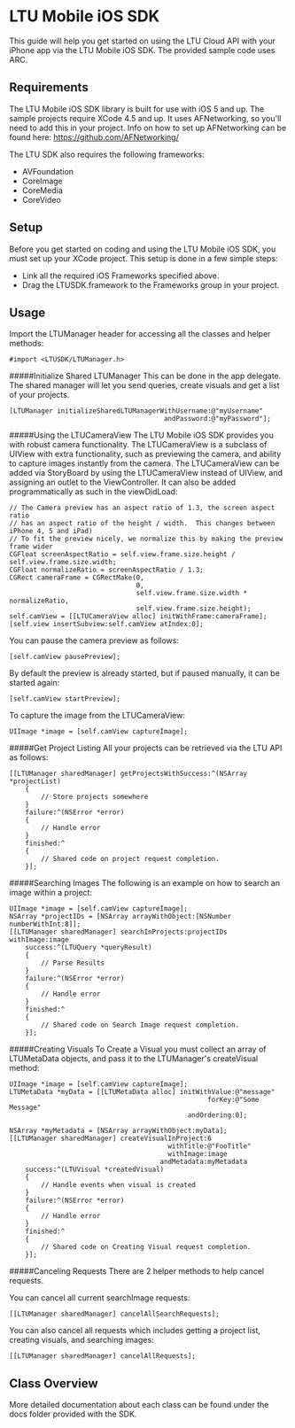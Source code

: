 LTU Mobile iOS SDK
==================

This guide will help you get started on using the LTU Cloud API with your iPhone app via the LTU Mobile iOS SDK.  The provided sample code uses ARC.

Requirements
------------
The LTU Mobile iOS SDK library is built for use with iOS 5 and up.  The sample projects require XCode 4.5 and up.  It uses AFNetworking, so you'll need to add this in your project.  Info on how to set up AFNetworking can be found here: https://github.com/AFNetworking/

The LTU SDK also requires the following frameworks:

* AVFoundation
* CoreImage
* CoreMedia
* CoreVideo


Setup
-----
Before you get started on coding and using the LTU Mobile iOS SDK, you must set up your XCode project.  This setup is done in a few simple steps:

* Link all the required iOS Frameworks specified above.
* Drag the LTUSDK.framework to the Frameworks group in your project.

Usage
-----
Import the LTUManager header for accessing all the classes and helper methods:

    #import <LTUSDK/LTUManager.h>

#####Initialize Shared LTUManager
This can be done in the app delegate.  The shared manager will let you send queries, create visuals and get a list of your projects.

    [LTUManager initializeSharedLTUManagerWithUsername:@"myUsername"
                                           andPassword:@"myPassword"];

#####Using the LTUCameraView
The LTU Mobile iOS SDK provides you with robust camera functionality.  The LTUCameraView is a subclass of UIView with extra functionality, such as previewing the camera, and ability to capture images instantly from the camera.  The LTUCameraView can be added via StoryBoard by using the LTUCameraView instead of UIView, and assigning an outlet to the ViewController.  It can also be added programmatically as such in the viewDidLoad:

    // The Camera preview has an aspect ratio of 1.3, the screen aspect ratio
    // has an aspect ratio of the height / width.  This changes between iPhone 4, 5 and iPad)
    // To fit the preview nicely, we normalize this by making the preview frame wider
    CGFloat screenAspectRatio = self.view.frame.size.height / self.view.frame.size.width;
    CGFloat normalizeRatio = screenAspectRatio / 1.3;
    CGRect cameraFrame = CGRectMake(0,
                                    0,
                                    self.view.frame.size.width * normalizeRatio,
                                    self.view.frame.size.height);
    self.camView = [[LTUCameraView alloc] initWithFrame:cameraFrame];
    [self.view insertSubview:self.camView atIndex:0];

You can pause the camera preview as follows:

    [self.camView pausePreview];

By default the preview is already started, but if paused manually, it can be started again:

    [self.camView startPreview];

To capture the image from the LTUCameraView:

    UIImage *image = [self.camView captureImage];

#####Get Project Listing
All your projects can be retrieved via the LTU API as follows:

    [[LTUManager sharedManager] getProjectsWithSuccess:^(NSArray *projectList)
        {
            // Store projects somewhere
        }
        failure:^(NSError *error)
        {
            // Handle error
        }
        finished:^
        {
            // Shared code on project request completion.
        }];

#####Searching Images
The following is an example on how to search an image within a project:

    UIImage *image = [self.camView captureImage];
    NSArray *projectIDs = [NSArray arrayWithObject:[NSNumber numberWithInt:8]];
    [[LTUManager sharedManager] searchInProjects:projectIDs withImage:image
        success:^(LTUQuery *queryResult)
        {
            // Parse Results
        }
        failure:^(NSError *error)
        {
            // Handle error
        }
        finished:^
        {
            // Shared code on Search Image request completion.
        }];

#####Creating Visuals
To Create a Visual you must collect an array of LTUMetaData objects, and pass it to the LTUManager's createVisual method:

    UIImage *image = [self.camView captureImage];
    LTUMetaData *myData = [[LTUMetaData alloc] initWithValue:@"message"
                                                      forKey:@"Some Message"
                                                 andOrdering:0];

    NSArray *myMetadata = [NSArray arrayWithObject:myData];
    [[LTUManager sharedManager] createVisualInProject:6
                                            withTitle:@"FooTitle"
                                            withImage:image
                                          andMetadata:myMetadata
        success:^(LTUVisual *createdVisual)
        {
            // Handle events when visual is created
        }
        failure:^(NSError *error)
        {
            // Handle error
        }
        finished:^
        {
            // Shared code on Creating Visual request completion.
        }];

#####Canceling Requests
There are 2 helper methods to help cancel requests.

You can cancel all current searchImage requests:

    [[LTUManager sharedManager] cancelAllSearchRequests];

You can also cancel all requests which includes getting a project list, creating visuals, and searching images:

    [[LTUManager sharedManager] cancelAllRequests];

Class Overview
--------------
More detailed documentation about each class can be found under the docs folder provided with the SDK.
